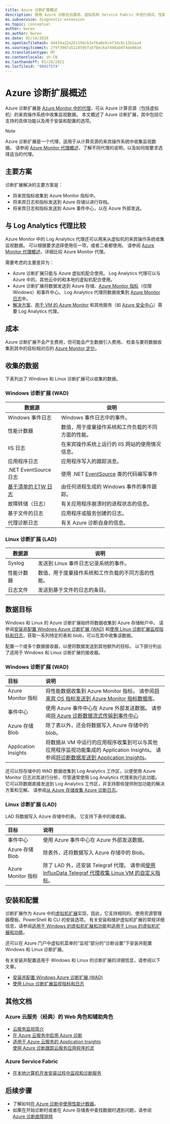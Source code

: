 ```yaml
---
title: Azure 诊断扩展概述
description: 使用 Azure 诊断在云服务、虚拟机和 Service Fabric 中进行调试、性能度量、监视和流量分析
ms.subservice: diagnostic-extension
ms.topic: conceptual
author: bwren
ms.author: bwren
ms.date: 02/14/2020
ms.openlocfilehash: 4d424a22a26119dcb3ef6a0e5c4f3dc0c13b1aa4
ms.sourcegitcommit: 2f9f306fa5224595fa5f8ec6af498a0df4de08a8
ms.translationtype: MT
ms.contentlocale: zh-CN
ms.lasthandoff: 01/28/2021
ms.locfileid: "98927574"
---
```

# <a name="azure-diagnostics-extension-overview"></a>Azure 诊断扩展概述
Azure 诊断扩展是 [Azure Monitor 中的代理](agents-overview.md)，可从 Azure 计算资源（包括虚拟机）的来宾操作系统中收集监视数据。 本文概述了 Azure 诊断扩展，其中包括它支持的具体功能以及用于安装和配置的选项。 

> [!NOTE]
> Azure 诊断扩展是一个代理，适用于从计算资源的来宾操作系统中收集监视数据。 请参阅 [Azure Monitor 代理概述](agents-overview.md)，了解不同代理的说明，以及如何按要求选择适当的代理。

## <a name="primary-scenarios"></a>主要方案
诊断扩展解决的主要方案是：

- 将来宾指标收集到 Azure Monitor 指标中。
- 将来宾日志和指标发送到 Azure 存储以进行存档。
- 将来宾日志和指标发送到 Azure 事件中心，以在 Azure 外部发送。


## <a name="comparison-to-log-analytics-agent"></a>与 Log Analytics 代理比较
Azure Monitor 中的 Log Analytics 代理还可以用来从虚拟机的来宾操作系统收集监视数据。 可以根据要求选择使用任一项，或者二者都使用。 请参阅 [Azure Monitor 代理概述](agents-overview.md)，详细比较 Azure Monitor 代理。 

需要考虑的主要差异为：

- Azure 诊断扩展只能与 Azure 虚拟机配合使用。 Log Analytics 代理可以与 Azure 中的、其他云中的和本地的虚拟机配合使用。
- Azure 诊断扩展将数据发送到 Azure 存储、[Azure Monitor 指标](data-platform-metrics.md)（仅限 Windows）和事件中心。 Log Analytics 代理将数据收集到 [Azure Monitor 日志](data-platform-logs.md)中。
- [解决方案](../monitor-reference.md#insights-and-core-solutions)、[用于 VM 的 Azure Monitor](../insights/vminsights-overview.md) 和其他服务（如 [Azure 安全中心](../../security-center/index.yml)）需要 Log Analytics 代理。

## <a name="costs"></a>成本
Azure 诊断扩展不会产生费用，但可能会产生数据引入费用。 检查与要将数据收集到其中的目标相对应的 [Azure Monitor 定价](https://azure.microsoft.com/pricing/details/monitor/)。

## <a name="data-collected"></a>收集的数据
下表列出了 Windows 和 Linux 诊断扩展可以收集的数据。

### <a name="windows-diagnostics-extension-wad"></a>Windows 诊断扩展 (WAD)

| 数据源 | 说明 |
| --- | --- |
| Windows 事件日志   | Windows 事件日志中的事件。 |
| 性能计数器 | 数值，用于度量操作系统和工作负载的不同方面的性能。 |
| IIS 日志             | 在来宾操作系统上运行的 IIS 网站的使用情况信息。 |
| 应用程序日志     | 应用程序写入的跟踪消息。 |
| .NET EventSource 日志 |使用 .NET [EventSource](/dotnet/api/system.diagnostics.tracing.eventsource) 类的代码编写事件 |
| [基于清单的 ETW 日志](/windows/desktop/etw/about-event-tracing) |由任何进程生成的 Windows 事件的事件跟踪。 |
| 故障转储（日志）   | 有关应用程序崩溃时的进程状态的信息。 |
| 基于文件的日志    | 应用程序或服务创建的日志。 |
| 代理诊断日志 | 有关 Azure 诊断自身的信息。 |


### <a name="linux-diagnostics-extension-lad"></a>Linux 诊断扩展 (LAD)

| 数据源 | 说明 |
| --- | --- |
| Syslog | 发送到 Linux 事件日志记录系统的事件。   |
| 性能计数器  | 数值，用于度量操作系统和工作负载的不同方面的性能。 |
| 日志文件 | 发送到基于文件的日志的条目。  |

## <a name="data-destinations"></a>数据目标
Windows 和 Linux 的 Azure 诊断扩展始终将数据收集到 Azure 存储帐户中。 请参阅[安装并配置 Windows Azure 诊断扩展 (WAD)](diagnostics-extension-windows-install.md) 和[使用 Linux 诊断扩展监视指标和日志](../../virtual-machines/extensions/diagnostics-linux.md)，获取一系列特定的表和 blob，可以在其中收集该数据。

配置一个或多个数据接收器，以便将数据发送到其他额外的目标。 以下部分列出了适用于 Windows 和 Linux 诊断扩展的接收器。

### <a name="windows-diagnostics-extension-wad"></a>Windows 诊断扩展 (WAD)

| 目标 | 说明 |
|:---|:---|
| Azure Monitor 指标 | 将性能数据收集到 Azure Monitor 指标。 请参阅[将来宾 OS 指标发送到 Azure Monitor 指标数据库](collect-custom-metrics-guestos-resource-manager-vm.md)。  |
| 事件中心 | 使用 Azure 事件中心在 Azure 外部发送数据。 请参阅[将 Azure 诊断数据流式传输到事件中心](diagnostics-extension-stream-event-hubs.md) |
| Azure 存储 Blob | 除了表以外，还会将数据写入 Azure 存储中的 blob。 |
| Application Insights | 将数据从 VM 中运行的应用程序收集到可以与其他应用程序监视功能集成的 Application Insights。 请参阅[将诊断数据发送到 Application Insights](diagnostics-extension-to-application-insights.md)。 |

还可以将存储中的 WAD 数据收集到 Log Analytics 工作区，以便使用 Azure Monitor 日志对其进行分析，尽管通常使用 Log Analytics 代理来执行此功能。 它可以将数据直接发送到 Log Analytics 工作区，并支持那些提供附加功能的解决方案和见解。  请参阅[从 Azure 存储收集 Azure 诊断日志](diagnostics-extension-logs.md)。 


### <a name="linux-diagnostics-extension-lad"></a>Linux 诊断扩展 (LAD)
LAD 将数据写入 Azure 存储中的表。 它支持下表中的接收器。

| 目标 | 说明 |
|:---|:---|
| 事件中心 | 使用 Azure 事件中心在 Azure 外部发送数据。 |
| Azure 存储 Blob | 除表外，还将数据写入 Azure 存储中的 Blob。 |
| Azure Monitor 指标 | 除了 LAD 外，还安装 Telegraf 代理。 请参阅[使用 InfluxData Telegraf 代理收集 Linux VM 的自定义指标](collect-custom-metrics-linux-telegraf.md)。


## <a name="installation-and-configuration"></a>安装和配置
诊断扩展作为 Azure 中的[虚拟机扩展](../../virtual-machines/extensions/overview.md)实现，因此，它支持相同的、使用资源管理器模板、PowerShell 和 CLI 的安装选项。 有关安装和维护虚拟机扩展的常规详细信息，请参阅[适用于 Windows 的虚拟机扩展和功能](../../virtual-machines/extensions/features-windows.md)和[适用于 Linux 的虚拟机扩展和功能](../../virtual-machines/extensions/features-linux.md)。

还可以在 Azure 门户中虚拟机菜单的“监视”部分的“诊断设置”下安装并配置 Windows 和 Linux 诊断扩展。 

有关安装并配置适用于 Windows 和 Linux 的诊断扩展的详细信息，请参阅以下文章。

- [安装并配置 Windows Azure 诊断扩展 (WAD)](diagnostics-extension-windows-install.md)
- [使用 Linux 诊断扩展监视指标和日志](../../virtual-machines/extensions/diagnostics-linux.md)

## <a name="other-documentation"></a>其他文档

###  <a name="azure-cloud-service-classic-web-and-worker-roles"></a>Azure 云服务（经典）的 Web 角色和辅助角色
- [云服务监视简介](../../cloud-services/cloud-services-how-to-monitor.md)
- [在 Azure 云服务中启用 Azure 诊断](../../cloud-services/cloud-services-dotnet-diagnostics.md)
- [适用于 Azure 云服务的 Application Insights](../app/cloudservices.md)<br>[使用 Azure 诊断跟踪云服务应用程序的流](../../cloud-services/cloud-services-dotnet-diagnostics-trace-flow.md) 

### <a name="azure-service-fabric"></a>Azure Service Fabric
- [在本地计算机开发安装过程中监视和诊断服务](../../service-fabric/service-fabric-diagnostics-how-to-monitor-and-diagnose-services-locally.md)

## <a name="next-steps"></a>后续步骤


* 了解如何[在 Azure 诊断中使用性能计数器](../../cloud-services/diagnostics-performance-counters.md)。
* 如果在开始诊断时或者在 Azure 存储表中查找数据时遇到问题，请参阅 [Azure 诊断故障排除](diagnostics-extension-troubleshooting.md)

